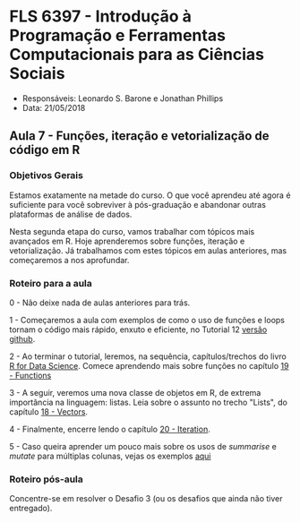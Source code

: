 #  FLS 6397 - Introdução à Programação e Ferramentas Computacionais para as Ciências Sociais

- Responsáveis: Leonardo S. Barone e Jonathan Phillips
- Data: 21/05/2018

## Aula 7 - Funções, iteração e vetorialização de código em R

### Objetivos Gerais

Estamos exatamente na metade do curso. O que você aprendeu até agora é suficiente para você sobreviver à pós-graduação e abandonar outras plataformas de análise de dados.

Nesta segunda etapa do curso, vamos trabalhar com tópicos mais avançados em R. Hoje aprenderemos sobre funções, iteração e vetorialização. Já trabalhamos com estes tópicos em aulas anteriores, mas começaremos a nos aprofundar.

### Roteiro para a aula

0 - Não deixe nada de aulas anteriores para trás.

1 - Começaremos a aula com exemplos de como o uso de funções e loops tornam o código mais  rápido, enxuto e eficiente, no Tutorial 12 [versão github](https://github.com/leobarone/FLS6397_2018/blob/master/tutorials/tutorial13.Rmd).

2 - Ao terminar o tutorial, leremos, na sequência, capítulos/trechos do livro [R for Data Science](http://r4ds.had.co.nz). Comece aprendendo mais sobre funções no capítulo [19 - Functions](http://r4ds.had.co.nz/functions.html)

3 - A seguir, veremos uma nova classe de objetos em R, de extrema importância na linguagem: listas. Leia sobre o assunto no trecho "Lists", do capítulo [18 - Vectors](http://r4ds.had.co.nz/vectors.html#lists).

4 - Finalmente, encerre lendo o capítulo [20 - Iteration](http://r4ds.had.co.nz/iteration.html).

5 - Caso queira aprender um pouco mais sobre os usos de _summarise_ e _mutate_ para múltiplas colunas, vejas os exemplos [aqui](https://dplyr.tidyverse.org/reference/summarise_all.html)

### Roteiro pós-aula

Concentre-se em resolver o Desafio 3 (ou os desafios que ainda não tiver entregado).